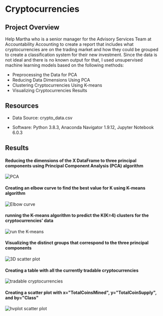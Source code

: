 # Cryptocurrencies

## Project Overview

Help Martha who is a senior manager for the Advisory Services Team at Accountability Accounting to create a report that includes what cryptocurrencies are on the trading market and how they could be grouped to create a classification system for their new investment. Since the data is not ideal and there is no known output for that, I used unsupervised 
machine learning models based on the following methods:

  - Preprocessing the Data for PCA
  - Reducing Data Dimensions Using PCA
  - Clustering Cryptocurrencies Using K-means
  - Visualizing Cryptocurrencies Results

## Resources

- Data Source: crypto_data.csv

- Software: Python 3.8.3, Anaconda Navigator 1.9.12, Jupyter Notebook 6.0.3


## Results

#### Reducing the dimensions of the X DataFrame to three principal components using Principal Component Analysis (PCA) algorithm


  ![PCA](https://user-images.githubusercontent.com/71282697/107097165-30341200-67c1-11eb-8c7b-3ed6e31074d1.png)
  
  
#### Creating an elbow curve to find the best value for K using K-means algorithm


  ![Elbow curve](https://user-images.githubusercontent.com/71282697/107097382-af294a80-67c1-11eb-80e6-3c864bc3835a.png)
  
  
#### running the K-means algorithm to predict the K(K=4) clusters for the cryptocurrencies’ data


 ![run the K-means](https://user-images.githubusercontent.com/71282697/107097654-573f1380-67c2-11eb-8303-f086f2251b8c.png)
 
 
 #### Visualizing the distinct groups that correspond to the three principal components
 
 
 
 ![3D scatter plot](https://user-images.githubusercontent.com/71282697/107097811-af761580-67c2-11eb-8e3e-473edad9b731.png)
 
 
 
 #### Creating a table with all the currently tradable cryptocurrencies
 
 
 ![tradable cryptocurrencies](https://user-images.githubusercontent.com/71282697/107097954-f06e2a00-67c2-11eb-8b7d-88a9d8210e81.png)
 
 
 #### Creating a scatter plot with x="TotalCoinsMined", y="TotalCoinSupply", and by="Class"
 
 
![hvplot scatter plot](https://user-images.githubusercontent.com/71282697/107098231-9b7ee380-67c3-11eb-9465-d97d7e2b6054.png)




